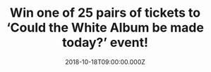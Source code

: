 ---
campaign-uuid: "c-b358bfb2-0915-4254-a1d7-3182e758f353"
type: "Competition"
category: "Tickets"
date: "2018-10-18T09:00:00.000Z"
end-date: "2018-10-31T23:59:00.000Z"
disable-form: false
is_promoted: true
has_entry_page: true
title: "Win one of 25 pairs of tickets to ‘Could the White Album be made today?’ event!"
competition-description: "<p>Celebrating the 50th Anniversary of the White Album,\
  \ Matt Everitt leads a panel of journalists, broadcasters & artists to discuss how\
  \ the White Album has influenced musicians since and asks whether in a world of\
  \ snackable content, playlists and short attention spans, an artist would ever dare\
  \ release such a diverse body of work now. We have managed to get our hands on 25\
  \ pairs of tickets to give away!</p>\r\n<p>Would you like to attend the event with\
  \ us? Enter below for a chance to win.</p>"
hero-header: "Win one of 25 pairs of tickets to ‘Could the White Album be made today?’\
  \ event!"
terms-confirmation: "N/A"
banner-img: "https://assets.expresslyapp.com/asset-b0ebea3f-a240-488f-a15a-d1f4c6efc437.jpg"
logo-left-href: "aaa.nme.com"
logo-left-image: "https://assets.expresslyapp.com/asset-ec0076b1-3bee-419e-909c-5d3ba7eb9252.jpg"
logo-left-title: "NME AAA"
bg-image-hero: "https://assets.expresslyapp.com/asset-e01af605-969b-460f-aa3d-c6381e972f29.jpg"
bg-image-first: "https://assets.expresslyapp.com/asset-68dad384-5ca9-4b8b-8635-0e1002805a7b.jpg"
bg-image-second: "https://assets.expresslyapp.com/asset-cc8c5e03-c21e-4353-afcd-608984c2f8af.jpg"
bg-image-third: "https://assets.expresslyapp.com/asset-1cafc723-4188-4c18-88bd-c8454a173040.jpg"
section1-content: "In November 1968, millions of double LPs were shipped to record\
  \ stores worldwide ahead of that tumultuous year’s most anticipated music event:\
  \ the November 22nd release of The BEATLES, The White Album. For 50 years, ‘The\
  \ White Album’ has invited its listeners to venture forth and explore the breadth\
  \ and ambition of its music, delighting and inspiring each new generation in turn."
section2-content: "On November 9, The Beatles will release a suite of lavishly presented\
  \ ‘White Album’ packages (Apple Corps Ltd./Capitol/UMe). The album’s 30 tracks are\
  \ newly mixed by producer Giles Martin and mix engineer Sam Okell in stereo and\
  \ 5.1 surround audio, joined by 27 early acoustic demos and 50 session takes, most\
  \ of which are previously unreleased in any form. This is the first time The BEATLES\
  \  White Album has been remixed and presented with additional demos and session\
  \ recordings."
section3-content: "<p>Celebrating the 50th Anniversary of the White Album, on November\
  \ 7th at the YouTube Space, Kings Cross, London, Matt Everitt, will lead a panel\
  \ of journalists, broadcasters & artists to discuss how the White Album has influenced\
  \ musicians since and asks whether in a world of snackable content, playlists and\
  \ short attention spans, an artist would ever dare release such a diverse body of\
  \ work now.</p>\r\n<p>If you don’t want to miss this event, enter the form below\
  \ for a chance to win one of 25 pairs of tickets and you could be coming to ‘Could\
  \ the White Album be made today?’ event with us!</p>\r\n<p>Good luck!</p>"
entry-title: "Win one of 25 pairs of tickets to ‘Could the White Album be made today?’\
  \ event!"
entry-content: "Enter the draw to win one of 25 pairs of tickets to ‘Could the White\
  \ Album be made today?’ event by completing the form below before 23:59 on 31st\
  \ of October 2018."
has-winner: false
prize-description: "One of 25 pairs of tickets to ‘Could the White Album be made today?’\
  \ event."
prize-restrictions: "Any travel expenses are not included. Winner is responsible for\
  \ any transport costs to/from the event."
special-conditions: "Multiple entries are allowed up to one every day."
---
